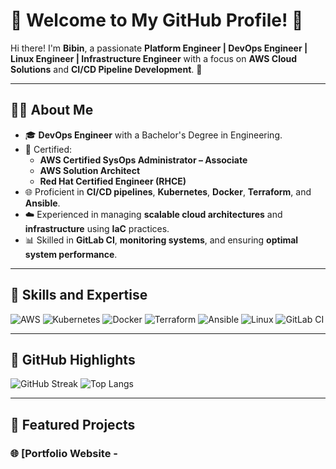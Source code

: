 # 🌟 Welcome to My GitHub Profile! 🌟

Hi there! I'm **Bibin**, a passionate **Platform Engineer | DevOps Engineer | Linux Engineer | Infrastructure Engineer** with a focus on **AWS Cloud Solutions** and **CI/CD Pipeline Development**. 🚀

---

## 🧑‍💻 About Me
- 🎓 **DevOps Engineer** with a Bachelor's Degree in Engineering.
- 📜 Certified:  
  - **AWS Certified SysOps Administrator – Associate**  
  - **AWS Solution Architect**  
  - **Red Hat Certified Engineer (RHCE)**  
- 🌐 Proficient in **CI/CD pipelines**, **Kubernetes**, **Docker**, **Terraform**, and **Ansible**.
- ☁️ Experienced in managing **scalable cloud architectures** and **infrastructure** using **IaC** practices.
- 📊 Skilled in **GitLab CI**, **monitoring systems**, and ensuring **optimal system performance**.

---

## 🚀 Skills and Expertise
![AWS](https://img.shields.io/badge/AWS-%23FF9900.svg?style=for-the-badge&logo=amazon-aws&logoColor=white)
![Kubernetes](https://img.shields.io/badge/Kubernetes-%23326CE5.svg?style=for-the-badge&logo=kubernetes&logoColor=white)
![Docker](https://img.shields.io/badge/Docker-%232496ED.svg?style=for-the-badge&logo=docker&logoColor=white)
![Terraform](https://img.shields.io/badge/Terraform-%23623CE4.svg?style=for-the-badge&logo=terraform&logoColor=white)
![Ansible](https://img.shields.io/badge/Ansible-%231A1918.svg?style=for-the-badge&logo=ansible&logoColor=white)
![Linux](https://img.shields.io/badge/Linux-%23FCC624.svg?style=for-the-badge&logo=linux&logoColor=black)
![GitLab CI](https://img.shields.io/badge/GitLab%20CI-%23181717.svg?style=for-the-badge&logo=gitlab&logoColor=white)

---

## 🌟 GitHub Highlights
![GitHub Streak](https://streak-stats.demolab.com?user=Bibin&theme=radical&hide_border=true)
![Top Langs](https://github-readme-stats.vercel.app/api/top-langs/?username=Bibin&layout=compact&theme=tokyonight)

---

## 📂 Featured Projects
### 🌐 [Portfolio Website -
